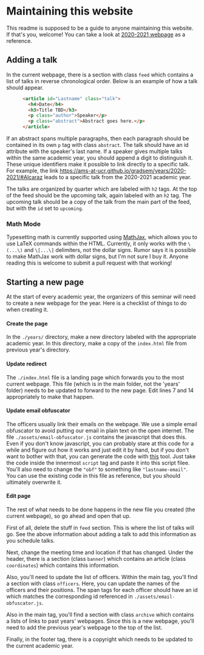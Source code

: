 # Maintaining this website

This readme is supposed to be a guide to anyone maintaining this website. If that's you, welcome! You can take a look at [2020-2021 webpage](./years/2020-2021) as a reference.

## Adding a talk

In the current webpage, there is a section with class `feed` which contains a list of talks in reverse chronological order. Below is an example of how a talk should appear.

```html
      <article id="Lastname" class="talk">
        <h4>Date</h4>
        <h3>Title TBD</h3>
        <p class="author">Speaker</p>
        <p class="abstract">Abstract goes here.</p>
      </article>
```

If an abstract spans multiple paragraphs, then each paragraph should be contained in its own `p` tag with class `abstract`. The talk should have an id attribute with the speaker's last name. If a speaker gives multiple talks within the same academic year, you should append a digit to distinguish it. These unique identifiers make it possible to link directly to a specific talk. For example, the link https://ams-at-ucr.github.io/gradsem/years/2020-2021/#Alcaraz leads to a specific talk from the 2020-2021 academic year.

The talks are organized by quarter which are labeled with `h2` tags. At the top of the feed should be the upcoming talk, again labeled with an `h2` tag. The upcoming talk should be a copy of the talk from the main part of the feed, but with the `id` set to `upcoming`.

### Math Mode

Typesetting math is currently supported using [MathJax](https://www.mathjax.org), which allows you to use LaTeX commands within the HTML. Currently, it only works with the `\(...\)` and `\[...\]` delimiters, not the dollar signs. Rumor says it is possible to make MathJax work with dollar signs, but I'm not sure I buy it. Anyone reading this is welcome to submit a pull request with that working!

## Starting a new page

At the start of every academic year, the organizers of this seminar will need to create a new webpage for the year. Here is a checklist of things to do when creating it.

#### Create the page 

In the `./years/` directory, make a new directory labeled with the appropriate academic year. In this directory, make a copy of the `index.html` file from previous year's directory.

#### Update redirect

The `./index.html` file is a landing page which forwards you to the most current webpage. This file (which is in the main folder, not the 'years' folder) needs to be updated to forward to the new page. Edit lines 7 and 14 appropriately to make that happen.

#### Update email obfuscator

The officers usually link their emails on the webpage. We use a simple email obfuscator to avoid putting our email in plain text on the open internet. The file `./assets/email-obfuscator.js` contains the javascript that does this. Even if you don't know javascript, you can probably stare at this code for a while and figure out how it works and just edit it by hand, but if you don't want to bother with that, you can generate the code with [this](http://rot13.florianbersier.com) tool. Just take the code inside the innermost `script` tag  and paste it into this script filee. You'll also need to change the `"obf"` to something like `"lastname-email"`. You can use the existing code in this file as reference, but you should ultimately overwrite it.

#### Edit page

The rest of what needs to be done happens in the new file you created (the current webpage), so go ahead and open that up.

First of all, delete the stuff in `feed` section. This is where the list of talks will go. See the above information about adding a talk to add this information as you schedule talks.

Next, change the meeting time and location if that has changed. Under the header, there is a section (class `banner`) which contains an article (class `coordinates`) which contains this information.

Also, you'll need to update the list of officers. Within the main tag, you'll find a section with class `officers`. Here, you can update the names of the officers and their positions. The span tags for each officer should have an id which matches the corresponding id referenced in `./assets/email-obfuscator.js`.

Also in the main tag, you'll find a section with class `archive` which contains a lists of links to past years' webpages. Since this is a new webpage, you'll need to add the previous year's webpage to the top of the list.

Finally, in the footer tag, there is a copyright which needs to be updated to the current academic year.
